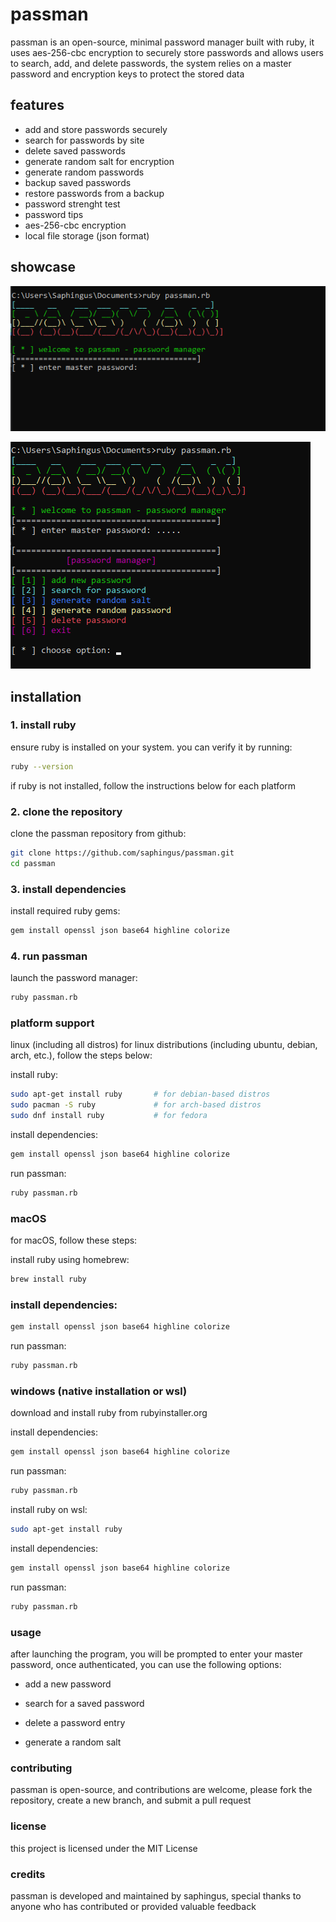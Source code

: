 # passman

passman is an open-source, minimal password manager built with ruby, it uses aes-256-cbc encryption to securely store passwords and allows users to search, add, and delete passwords, the system relies on a master password and encryption keys to protect the stored data

## features

- add and store passwords securely
- search for passwords by site
- delete saved passwords
- generate random salt for encryption
- generate random passwords
- backup saved passwords
- restore passwords from a backup
- password strenght test
- password tips
- aes-256-cbc encryption
- local file storage (json format)

## showcase
![menu](showcasepassman1.png)

![menu](showcasepassman2.png)


## installation

### 1. install ruby

ensure ruby is installed on your system. you can verify it by running:

```bash
ruby --version
```

if ruby is not installed, follow the instructions below for each platform

### 2. clone the repository

clone the passman repository from github:

```bash
git clone https://github.com/saphingus/passman.git
cd passman
```

### 3. install dependencies

install required ruby gems:

```bash
gem install openssl json base64 highline colorize
```

### 4. run passman

launch the password manager:

```bash
ruby passman.rb
```

### platform support

linux (including all distros)
for linux distributions (including ubuntu, debian, arch, etc.), follow the steps below:

install ruby:
```bash
sudo apt-get install ruby       # for debian-based distros
sudo pacman -S ruby             # for arch-based distros
sudo dnf install ruby           # for fedora
```

install dependencies:
```bash
gem install openssl json base64 highline colorize
```

run passman:
```bash
ruby passman.rb
```

### macOS

for macOS, follow these steps:

install ruby using homebrew:

```bash
brew install ruby
```

### install dependencies:

```bash
gem install openssl json base64 highline colorize
```

run passman:

```bash
ruby passman.rb
```

### windows (native installation or wsl)

download and install ruby from rubyinstaller.org

install dependencies:

```bash
gem install openssl json base64 highline colorize
```

run passman:

```bash
ruby passman.rb
```

install ruby on wsl:

```bash
sudo apt-get install ruby
```

install dependencies:

```bash
gem install openssl json base64 highline colorize
```

run passman:

```bash
ruby passman.rb
```

### usage
after launching the program, you will be prompted to enter your master password, once authenticated, you can use the following options:

- add a new password

- search for a saved password

- delete a password entry

- generate a random salt

### contributing
passman is open-source, and contributions are welcome, please fork the repository, create a new branch, and submit a pull request

### license
this project is licensed under the MIT License

### credits
passman is developed and maintained by saphingus, special thanks to anyone who has contributed or provided valuable feedback
